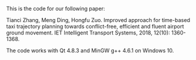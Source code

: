 This is the code for our following paper:

Tianci Zhang, Meng Ding, Hongfu Zuo. Improved approach for time-based taxi trajectory planning towards conflict-free, efficient and fluent airport ground movement. IET Intelligent Transport Systems, 2018, 12(10): 1360-1368.

The code works with Qt 4.8.3 and MinGW g++ 4.6.1 on Windows 10. 
